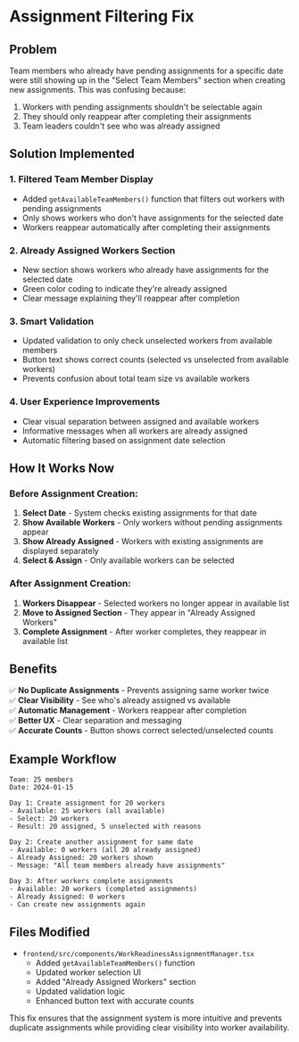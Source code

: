 # Assignment Filtering Fix

## Problem
Team members who already have pending assignments for a specific date were still showing up in the "Select Team Members" section when creating new assignments. This was confusing because:

1. Workers with pending assignments shouldn't be selectable again
2. They should only reappear after completing their assignments
3. Team leaders couldn't see who was already assigned

## Solution Implemented

### 1. **Filtered Team Member Display**
- Added `getAvailableTeamMembers()` function that filters out workers with pending assignments
- Only shows workers who don't have assignments for the selected date
- Workers reappear automatically after completing their assignments

### 2. **Already Assigned Workers Section**
- New section shows workers who already have assignments for the selected date
- Green color coding to indicate they're already assigned
- Clear message explaining they'll reappear after completion

### 3. **Smart Validation**
- Updated validation to only check unselected workers from available members
- Button text shows correct counts (selected vs unselected from available workers)
- Prevents confusion about total team size vs available workers

### 4. **User Experience Improvements**
- Clear visual separation between assigned and available workers
- Informative messages when all workers are already assigned
- Automatic filtering based on assignment date selection

## How It Works Now

### Before Assignment Creation:
1. **Select Date** - System checks existing assignments for that date
2. **Show Available Workers** - Only workers without pending assignments appear
3. **Show Already Assigned** - Workers with existing assignments are displayed separately
4. **Select & Assign** - Only available workers can be selected

### After Assignment Creation:
1. **Workers Disappear** - Selected workers no longer appear in available list
2. **Move to Assigned Section** - They appear in "Already Assigned Workers"
3. **Complete Assignment** - After worker completes, they reappear in available list

## Benefits
✅ **No Duplicate Assignments** - Prevents assigning same worker twice  
✅ **Clear Visibility** - See who's already assigned vs available  
✅ **Automatic Management** - Workers reappear after completion  
✅ **Better UX** - Clear separation and messaging  
✅ **Accurate Counts** - Button shows correct selected/unselected counts  

## Example Workflow
```
Team: 25 members
Date: 2024-01-15

Day 1: Create assignment for 20 workers
- Available: 25 workers (all available)
- Select: 20 workers
- Result: 20 assigned, 5 unselected with reasons

Day 2: Create another assignment for same date
- Available: 0 workers (all 20 already assigned)
- Already Assigned: 20 workers shown
- Message: "All team members already have assignments"

Day 3: After workers complete assignments
- Available: 20 workers (completed assignments)
- Already Assigned: 0 workers
- Can create new assignments again
```

## Files Modified
- `frontend/src/components/WorkReadinessAssignmentManager.tsx`
  - Added `getAvailableTeamMembers()` function
  - Updated worker selection UI
  - Added "Already Assigned Workers" section
  - Updated validation logic
  - Enhanced button text with accurate counts

This fix ensures that the assignment system is more intuitive and prevents duplicate assignments while providing clear visibility into worker availability.








